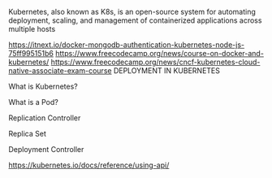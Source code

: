 Kubernetes, also known as K8s, is an open-source system for automating deployment, scaling, and management of containerized applications across multiple hosts

https://itnext.io/docker-mongodb-authentication-kubernetes-node-js-75ff995151b6
https://www.freecodecamp.org/news/course-on-docker-and-kubernetes/
https://www.freecodecamp.org/news/cncf-kubernetes-cloud-native-associate-exam-course
DEPLOYMENT IN KUBERNETES

What is Kubernetes?

What is a Pod?

Replication Controller

Replica Set

Deployment Controller

https://kubernetes.io/docs/reference/using-api/